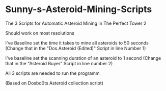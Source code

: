 # Sunny-s-Asteroid-Mining-Scripts
The 3 Scripts for Automatic Asteroid Mining in The Perfect Tower 2

Should work on most resolutions 

I've Baseline set the time it takes to mine all asteroids to 50 seconds (Change that in the "Dos.Asteroid (Edited)" Script in line Number 1)

I've baseline set the scanning duration of an asteroid to 1 second (Change that in the "Asteroid Buyer" Script in line number 2)


All 3 scripts are needed to run the programm 

(Based on Dosbo0ts Asteroid collection script)
